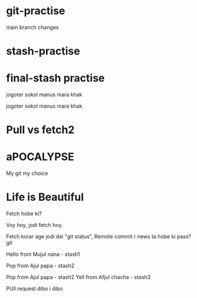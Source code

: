 # git-practise

main branch changes

# stash-practise

# final-stash practise


jogoter sokol manus mara khak



jogoter sokol manus mara khak


# Pull vs fetch2

# aPOCALYPSE

My git my choice

# Life is Beautiful

Fetch hobe ki?

Voy hoy, jodi fetch hoy.

Fetch korar age jodi dei "git status", Remote commit r news ta hobe ki pass?git

Hello from Mujul nana - stash1

Pop from Ajul papa - stash2

Pop from Ajul papa - stash2
Yell from Afjul chacha - stash3

PUll request dibo i dibo 
